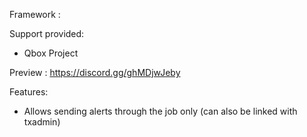 Framework : 

Support provided: 
- Qbox Project 
 
Preview :
https://discord.gg/ghMDjwJeby

Features:
- Allows sending alerts through the job only (can also be linked with txadmin)